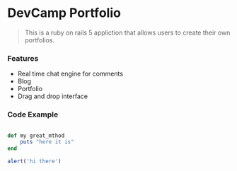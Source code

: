 # DevCamp Portfolio

> This is a ruby on rails 5 appliction that allows users to create their own portfolios.

### Features

- Real time chat engine for comments
- Blog 
- Portfolio 
- Drag and drop interface

### Code Example 

```ruby

def my great_mthod
	puts "here it is"
end
```
```javascript
alert('hi there')
```
